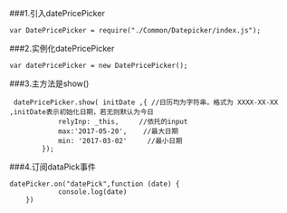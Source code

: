 ###1.引入datePricePicker
```
var DatePricePicker = require("./Common/Datepicker/index.js");
```

###2.实例化datePricePicker
```
var datePricePicker = new DatePricePicker();
```

###3.主方法是show()
```
 datePricePicker.show( initDate ,{ //日历均为字符串，格式为 XXXX-XX-XX ,initDate表示初始化日期，若无则默认为今日
            relyInp: _this,     //依托的input
            max:'2017-05-20',    //最大日期
            min: '2017-03-02'     //最小日期
        });
 ```

###4.订阅dataPick事件
```
datePicker.on("datePick",function (date) {
            console.log(date)
    })
```